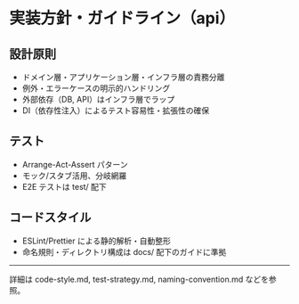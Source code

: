 # 実装方針・ガイドライン（api）

## 設計原則

- ドメイン層・アプリケーション層・インフラ層の責務分離
- 例外・エラーケースの明示的ハンドリング
- 外部依存（DB, API）はインフラ層でラップ
- DI（依存性注入）によるテスト容易性・拡張性の確保

## テスト

- Arrange-Act-Assert パターン
- モック/スタブ活用、分岐網羅
- E2E テストは test/ 配下

## コードスタイル

- ESLint/Prettier による静的解析・自動整形
- 命名規則・ディレクトリ構成は docs/ 配下のガイドに準拠

---

詳細は code-style.md, test-strategy.md, naming-convention.md などを参照。
